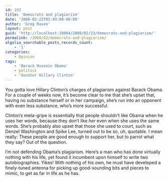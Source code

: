 ```yaml
---
id: 193
title: 'Democrats and plagiarism'
date: '2008-02-23T02:49:00-08:00'
author: 'Greg Raven'
layout: post
guid: 'http://localhost:10004/2008/02/23/democrats-and-plagiarism/'
permalink: /2008/02/democrats-and-plagiarism/
algolia_searchable_posts_records_count:
    - '1'
categories:
    - Opinion
tags:
    - 'Barack Hussein Obama'
    - politics
    - 'Senator Hillary Clinton'
---
```


You gotta love Hillary Clinton’s charges of plagiarism against Barack Obama. For a couple of weeks now, it’s become clear to me that she’s upset that, having no substance herself or in her campaign, she’s run into an opponent with even less substance, who’s more successful.  
  
Clinton’s meta-gripe is essentially that people shouldn’t like Obama when he uses her words, because they don’t like *her* even when she uses the same words. She’s probably also upset that those she used to court, such as Denzel Washington and Spike Lee, turned out to be so, uh, quotable. I mean really: These people are good enough to support her, but to parrot what they say? Out of the question.

I’m not defending Obama’s plagiarism. Here’s a man who has done virtually nothing with his life, yet found it incumbent upon himself to write two autobiographies. Yikes! With nothing of his own, he must have developed a finely-tuned antenna for picking up good-sounding bits and pieces to mimic, to get as far in life as he has.